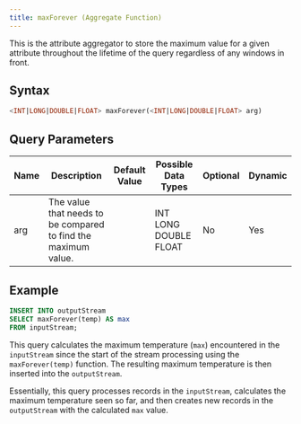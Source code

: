 ```yaml
---
title: maxForever (Aggregate Function)
---
```


This is the attribute aggregator to store the maximum value for a given attribute throughout the lifetime of the query regardless of any windows in front.

## Syntax

```sql
<INT|LONG|DOUBLE|FLOAT> maxForever(<INT|LONG|DOUBLE|FLOAT> arg)
```

## Query Parameters

| Name | Description         | Default Value | Possible Data Types   | Optional | Dynamic |
|------|---------------------|---------------|-----------------------|----------|---------|
| arg  | The value that needs to be compared to find the maximum value. |               | INT LONG DOUBLE FLOAT | No       | Yes     |

## Example

```sql
INSERT INTO outputStream
SELECT maxForever(temp) AS max
FROM inputStream;
```

This query calculates the maximum temperature (`max`) encountered in the `inputStream` since the start of the stream processing using the `maxForever(temp)` function. The resulting maximum temperature is then inserted into the `outputStream`.

Essentially, this query processes records in the `inputStream`, calculates the maximum temperature seen so far, and then creates new records in the `outputStream` with the calculated `max` value.
